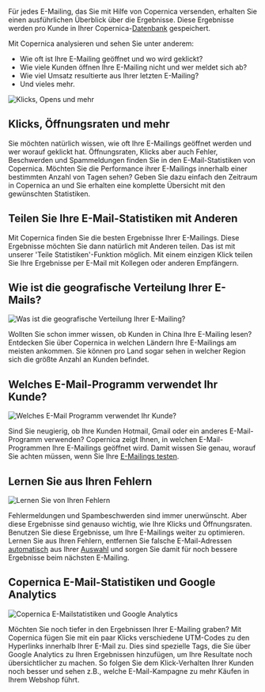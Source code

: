 Für jedes E-Mailing, das Sie mit Hilfe von Copernica versenden, erhalten
Sie einen ausführlichen Überblick über die Ergebnisse. Diese Ergebnisse
werden pro Kunde in Ihrer
Copernica-[Datenbank](./creating-your-own-databases.md "Erstellen Sie ihre eigene Datenbank")
gespeichert.

Mit Copernica analysieren und sehen Sie unter anderem:

-   Wie oft ist Ihre E-Mailing geöffnet und wo wird geklickt?
-   Wie viele Kunden öffnen Ihre E-Mailing nicht und wer meldet sich ab?
-   Wie viel Umsatz resultierte aus Ihrer letzten E-Mailing?
-   Und vieles mehr.

![Klicks, Opens und
mehr](../images/de-ausfuhrliche-e-mail-statistiken-04-thumb.png "Klicks, Opens und mehr")

Klicks, Öffnungsraten und mehr
------------------------------

Sie möchten natürlich wissen, wie oft Ihre E-Mailings geöffnet werden
und wer worauf geklickt hat. Öffnungsraten, Klicks aber auch Fehler,
Beschwerden und Spammeldungen finden Sie in den E-Mail-Statistiken von
Copernica. Möchten Sie die Performance ihrer E-Mailings innerhalb einer
bestimmten Anzahl von Tagen sehen? Geben Sie dazu einfach den Zeitraum
in Copernica an und Sie erhalten eine komplette Übersicht mit den
gewünschten Statistiken.

Teilen Sie Ihre E-Mail-Statistiken mit Anderen
----------------------------------------------

Mit Copernica finden Sie die besten Ergebnisse Ihrer E-Mailings. Diese
Ergebnisse möchten Sie dann natürlich mit Anderen teilen. Das ist mit
unserer 'Teile Statistiken'-Funktion möglich. Mit einem einzigen Klick
teilen Sie Ihre Ergebnisse per E-Mail mit Kollegen oder anderen
Empfängern.

Wie ist die geografische Verteilung Ihrer E-Mails?
--------------------------------------------------

![Was ist die geografische Verteilung Ihrer
E-Mailing?](../images/de-ausfuhrliche-e-mail-statistiken-02-thumb.png "Was ist die geografische Verteilung Ihrer E-Mailing?")

Wollten Sie schon immer wissen, ob Kunden in China Ihre E-Mailing lesen?
Entdecken Sie über Copernica in welchen Ländern Ihre E-Mailings am
meisten ankommen. Sie können pro Land sogar sehen in welcher Region sich
die größte Anzahl an Kunden befindet.

Welches E-Mail-Programm verwendet Ihr Kunde?
--------------------------------------------

![Welches E-Mail Programm verwendet Ihr
Kunde?](../images/de-ausfuhrliche-e-mail-statistiken-03-thumb.png "Welches E-Mail Programm verwendet Ihr Kunde?")

Sind Sie neugierig, ob Ihre Kunden Hotmail, Gmail oder ein anderes
E-Mail-Programm verwenden? Copernica zeigt Ihnen, in welchen
E-Mail-Programmen Ihre E-Mailings geöffnet wird. Damit wissen Sie genau,
worauf Sie achten müssen, wenn Sie Ihre [E-Mailings
testen](./testing-before-sending.md "Test bevor Sie versenden").

Lernen Sie aus Ihren Fehlern
----------------------------

![Lernen Sie von Ihren
Fehlern](../images/de-ausfuhrliche-e-mail-statistiken-05-thumb.png "Lernen Sie von Ihren Fehlern")

Fehlermeldungen und Spambeschwerden sind immer unerwünscht. Aber diese
Ergebnisse sind genauso wichtig, wie Ihre Klicks und Öffnungsraten.
Benutzen Sie diese Ergebnisse, um Ihre E-Mailings weiter zu optimieren.
Lernen Sie aus Ihren Fehlern, entfernen Sie falsche E-Mail-Adressen
[automatisch](./manage-your-relations-automatically.md "Verwalten automatisch Ihre Beziehungen")
aus Ihrer
[Auswahl](./define-target-groups-with-selections.md "Definieren Zielgruppen mit Selektionen")
und sorgen Sie damit für noch bessere Ergebnisse beim nächsten
E-Mailing.

Copernica E-Mail-Statistiken und Google Analytics
-------------------------------------------------

![Copernica E-Mailstatistiken und Google
Analytics](../images/google-analytics-tagging-copernica-thumb.png "Copernica E-Mailstatistiken und Google Analytics")

Möchten Sie noch tiefer in den Ergebnissen Ihrer E-Mailing graben? Mit
Copernica fügen Sie mit ein paar Klicks verschiedene UTM-Codes zu den
Hyperlinks innerhalb Ihrer E-Mail zu. Dies sind spezielle Tags, die Sie
über Google Analytics zu Ihren Ergebnissen hinzufügen, um Ihre Resultate
noch übersichtlicher zu machen. So folgen Sie dem Klick-Verhalten Ihrer
Kunden noch besser und sehen z.B., welche E-Mail-Kampagne zu mehr Käufen
in Ihrem Webshop führt.
